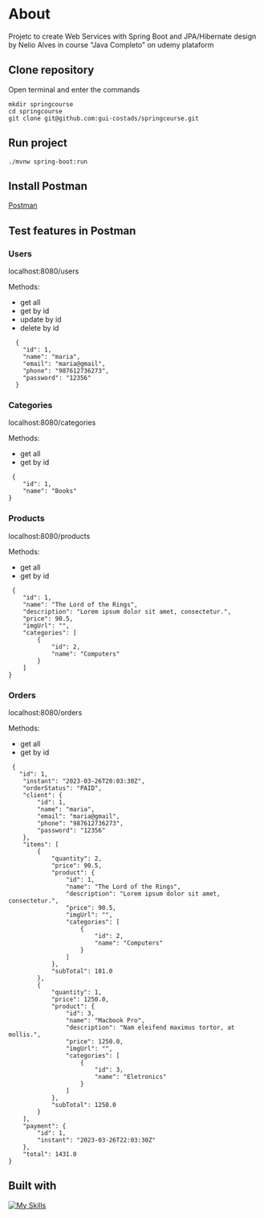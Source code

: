 # About

Projetc to create Web Services with Spring Boot and JPA/Hibernate design by Nelio Alves in course "Java Completo" on udemy plataform

## Clone repository
Open terminal and enter the commands
```
mkdir springcourse
cd springcourse
git clone git@github.com:gui-costads/springcourse.git
```
## Run project
```
./mvnw spring-boot:run

```
## Install Postman
[Postman](https://www.postman.com/downloads/)

## Test features in Postman
### Users
localhost:8080/users

Methods: 
 - get all  
 - get by id
 - update by id
 - delete by id
```
  {
    "id": 1,
    "name": "maria",
    "email": "maria@gmail",
    "phone": "987612736273",
    "password": "12356"
  }
```

### Categories
localhost:8080/categories

Methods: 
 - get all  
 - get by id
 
```
 {
    "id": 1,
    "name": "Books"
}
```

### Products
localhost:8080/products

Methods: 
 - get all  
 - get by id
```
 {
    "id": 1,
    "name": "The Lord of the Rings",
    "description": "Lorem ipsum dolor sit amet, consectetur.",
    "price": 90.5,
    "imgUrl": "",
    "categories": [
        {
            "id": 2,
            "name": "Computers"
        }
    ]
}
```

### Orders
localhost:8080/orders

Methods: 
 - get all  
 - get by id
```
 {
   "id": 1,
    "instant": "2023-03-26T20:03:30Z",
    "orderStatus": "PAID",
    "client": {
        "id": 1,
        "name": "maria",
        "email": "maria@gmail",
        "phone": "987612736273",
        "password": "12356"
    },
    "items": [
        {
            "quantity": 2,
            "price": 90.5,
            "product": {
                "id": 1,
                "name": "The Lord of the Rings",
                "description": "Lorem ipsum dolor sit amet, consectetur.",
                "price": 90.5,
                "imgUrl": "",
                "categories": [
                    {
                        "id": 2,
                        "name": "Computers"
                    }
                ]
            },
            "subTotal": 181.0
        },
        {
            "quantity": 1,
            "price": 1250.0,
            "product": {
                "id": 3,
                "name": "Macbook Pro",
                "description": "Nam eleifend maximus tortor, at mollis.",
                "price": 1250.0,
                "imgUrl": "",
                "categories": [
                    {
                        "id": 3,
                        "name": "Eletronics"
                    }
                ]
            },
            "subTotal": 1250.0
        }
    ],
    "payment": {
        "id": 1,
        "instant": "2023-03-26T22:03:30Z"
    },
    "total": 1431.0
}
```

## Built with

[![My Skills](https://skillicons.dev/icons?i=java,spring,postman,maven&theme=light)](https://skillicons.dev)
